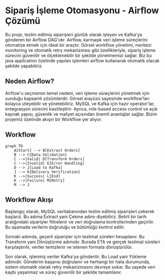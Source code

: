 # Sipariş İşleme Otomasyonu - Airflow Çözümü

Bu proje, teslim edilmiş siparişleri günlük olarak işleyen ve Kafka'ya gönderen bir Airflow DAG'ıdır. Airflow, karmaşık veri işleme süreçlerini otomatize etmek için ideal bir araçtır. Görsel workflow yönetimi, merkezi monitoring ve otomatik retry mekanizması gibi özellikleriyle, sipariş işleme sürecini güvenilir ve ölçeklenebilir bir şekilde yönetmemizi sağlar. Biz bu java application özelinde yapılan işlemleri airflow kullanarak otomatik olacak şekilde yapabiliriz.

## Neden Airflow?

Airflow'u seçmemin temel nedeni, veri işleme süreçlerini yönetmek için sunduğu kapsamlı çözümlerdir. Görsel arayüzü sayesinde workflow'ları kolayca izleyebilir ve yönetebiliriz. MySQL ve Kafka için hazır operator'lar, entegrasyon sürecini basitleştirir. Ayrıca, role-based access control ve açık kaynak yapısı, güvenlik ve maliyet açısından önemli avantajlar sağlar. Bizim projemiz özelinde akışın bir Workflow yer alıyor.

## Workflow

```mermaid
graph TD
    A[Start] --> B[Extract Orders]
    B --> C{Data Validation}
    C -->|Valid| D[Transform Orders]
    C -->|Invalid| E[Error Handling]
    D --> J[Load to Kafka]
    J --> K{Delivery Verification}
    K -->|Success| L[End]
    K -->|Failure| M[Retry]
    M --> J
```

## Workflow Akışı

Başlangıç olarak, MySQL veritabanından teslim edilmiş siparişleri çekerek başlarız. Bu adıma Extract yani Çekme adımı diyebiliriz. Belirli bir tarih aralığındaki siparişler filtrelenir ve veri doğrulama kontrollerinden geçirilir. Bu aşamada verilerin doğruluğu ve bütünlüğü kontrol edilir.

Sonraki adımda, geçerli siparişler için teslimat süreleri hesaplanır. Bu Transform yani Dönüştürme adımıdır. Burada ETA ve gerçek teslimat süreleri karşılaştırılır, veriler temizlenir ve istenen formata dönüştürülür.

Son olarak, işlenmiş veriler Kafka'ya gönderilir. Bu Load yani Yükleme adımıdır. Gönderim başarısı doğrulanır ve herhangi bir hata durumunda, sistem otomatik olarak retry mekanizmasını devreye sokar. Bu sayede veri kaybı yaşanmaz ve süreç güvenilir bir şekilde tamamlanır.